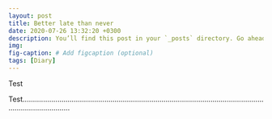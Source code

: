 ```yaml
---
layout: post
title: Better late than never
date: 2020-07-26 13:32:20 +0300
description: You’ll find this post in your `_posts` directory. Go ahead and edit it and re-build the site to see your changes. # Add post description (optional)
img: 
fig-caption: # Add figcaption (optional)
tags: [Diary]
---
```


Test



Test....................................................................................................................................................



